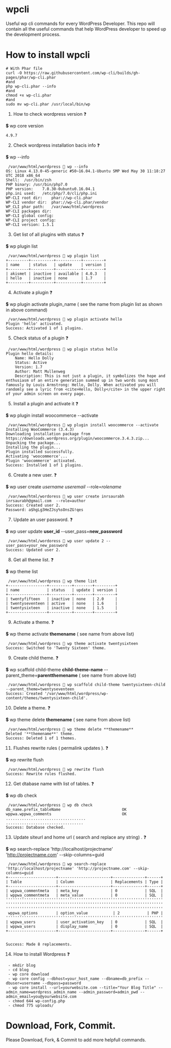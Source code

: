 
# wpcli
Useful wp cli commands for every WordPress Developer. This repo will contain all the useful commands that help WordPress developer to speed up the development process.

# How to install wpcli
```
# With Phar file
curl -O https://raw.githubusercontent.com/wp-cli/builds/gh-pages/phar/wp-cli.phar
#and 
php wp-cli.phar --info
#and
chmod +x wp-cli.phar
#and
sudo mv wp-cli.phar /usr/local/bin/wp
```

1. How to check wordpress version :question:

:heavy_dollar_sign: wp core version
```
4.9.7
```
2. Check wordpress installation bacis info :question:

:heavy_dollar_sign: wp --info 
```
 /var/www/html/wordpress  wp --info      
OS:	Linux 4.13.0-45-generic #50~16.04.1-Ubuntu SMP Wed May 30 11:18:27 UTC 2018 x86_64
Shell:	/usr/bin/zsh
PHP binary:	/usr/bin/php7.0
PHP version:	7.0.30-0ubuntu0.16.04.1
php.ini used:	/etc/php/7.0/cli/php.ini
WP-CLI root dir:	phar://wp-cli.phar
WP-CLI vendor dir:	phar://wp-cli.phar/vendor
WP_CLI phar path:	/var/www/html/wordpress
WP-CLI packages dir:	
WP-CLI global config:	
WP-CLI project config:	
WP-CLI version:	1.5.1
```

3. Get list of all plugins with status :question:

:heavy_dollar_sign: wp plugin list
```
 /var/www/html/wordpress  wp plugin list
+---------+----------+-----------+---------+
| name    | status   | update    | version |
+---------+----------+-----------+---------+
| akismet | inactive | available | 4.0.3   |
| hello   | inactive | none      | 1.7     |
+---------+----------+-----------+---------+
```

4. Activate a plugin  :question:

:heavy_dollar_sign: wp plugin activate plugin_name ( see the name from plugin list as shown in above command)
```
 /var/www/html/wordpress  wp plugin activate hello
Plugin 'hello' activated.
Success: Activated 1 of 1 plugins.
```

5. Check status of a plugin  :question:
```
 /var/www/html/wordpress  wp plugin status hello
Plugin hello details:
    Name: Hello Dolly
    Status: Active
    Version: 1.7
    Author: Matt Mullenweg
    Description: This is not just a plugin, it symbolizes the hope and enthusiasm of an entire generation summed up in two words sung most famously by Louis Armstrong: Hello, Dolly. When activated you will randomly see a lyric from <cite>Hello, Dolly</cite> in the upper right of your admin screen on every page.

```


5. Install a plugin and activate it :question:

:heavy_dollar_sign: wp plugin install woocommerce --activate
```
 /var/www/html/wordpress  wp plugin install woocommerce --activate
Installing WooCommerce (3.4.3)
Downloading installation package from https://downloads.wordpress.org/plugin/woocommerce.3.4.3.zip...
Unpacking the package...
Installing the plugin...
Plugin installed successfully.
Activating 'woocommerce'...
Plugin 'woocommerce' activated.
Success: Installed 1 of 1 plugins.
```

6. Create a new user. :question:

:heavy_dollar_sign: wp user create *username* *useremail*  --role=*rolename*
```
 /var/www/html/wordoress  wp user create inrsaurabh inrsaurabh@gmail.com  --role=author
Success: Created user 2.
Password: a$hgLg3HeZJsy%sOnsZG!qes

```

7. Update an user password. :question:

:heavy_dollar_sign: wp user update **user_id**  --user_pass=**new_password**
```
 /var/www/html/wordoress  wp user update 2 --user_pass=your_new_password
Success: Updated user 2.

```

8. Get all theme list. :question:

:heavy_dollar_sign: wp theme list
```
 /var/www/html/wordpress  wp theme list
+-----------------+----------+--------+---------+
| name            | status   | update | version |
+-----------------+----------+--------+---------+
| twentyfifteen   | inactive | none   | 2.0     |
| twentyseventeen | active   | none   | 1.6     |
| twentysixteen   | inactive | none   | 1.5     |
+-----------------+----------+--------+---------+

```

9. Activate a theme. :question:

:heavy_dollar_sign: wp theme activate **themename** ( see name from above list)
```
 /var/www/html/wordpress  wp theme activate twentysixteen
Success: Switched to 'Twenty Sixteen' theme.

```

9. Create child theme. :question:

:heavy_dollar_sign: wp scaffold child-theme **child-theme-name** --parent_theme=**parentthemename** ( see name from above list)
```
 /var/www/html/wordpress  wp scaffold child-theme twentysixteen-child --parent_theme=twentyseventeen
Success: Created '/var/www/html/wordpress/wp-content/themes/twentysixteen-child'.

```

10. Delete a theme. :question:

:heavy_dollar_sign: wp theme delete **themename** ( see name from above list)
```
 /var/www/html/wordpress  wp theme delete **themename**
Deleted '**themename**' theme.
Success: Deleted 1 of 1 themes.
```
11. Flushes rewrite rules ( permalink updates ). :question:

:heavy_dollar_sign: wp rewrite flush
```
 /var/www/html/wordpress  wp rewrite flush
Success: Rewrite rules flushed.
```

12. Get dtabase name with list of tables. :question:

:heavy_dollar_sign: wp db check 
```
 /var/www/html/wordpress  wp db check 
db_name.prefix_tableName                           OK
wppwa.wppwa_comments                               OK
...................................
..................................
Success: Database checked.
```

13. Update siteurl and home url ( search and replace any string) . :question:

:heavy_dollar_sign: wp search-replace 'http://localhost/projectname' 'http://projectname.com' --skip-columns=guid 
```
 /var/www/html/wordpress  wp search-replace 'http://localhost/projectname' 'http://projectname.com' --skip-columns=guid 
+---------------------+-----------------------+--------------+------+
| Table               | Column                | Replacements | Type |
+---------------------+-----------------------+--------------+------+
| wppwa_commentmeta   | meta_key              | 0            | SQL  |
| wppwa_commentmeta   | meta_value            | 0            | SQL  |
'''''''''''''''''''''''''''''''''''''''''''''''''''''''''''''''''''''
'''''''''''''''''''''''''''''''''''''''''''''''''''''''''''''''''''''
'''''''''''''''''''''''''''''''''''''''''''''''''''''''''''''''''''''
 wppwa_options        | option_value           | 2            | PHP |
'''''''''''''''''''''''''''''''''''''''''''''''''''''''''''''''''''''
| wppwa_users         | user_activation_key   | 0            | SQL  |
| wppwa_users         | display_name          | 0            | SQL  |
+---------------------+-----------------------+--------------+------+


Success: Made 8 replacements.
```

 14. How to install Wordpress :question:
```
 - mkdir blog
 - cd blog
 - wp core download
 - wp core config --dbhost=your_host_name --dbname=db_prefix --dbuser=username --dbpass=password
 - wp core install --url=yourwebsite.com --title="Your Blog Title" --admin_name=wordpress_admin_name --admin_password=admin_pwd --admin_email=you@yourwebsite.com
 - chmod 644 wp-config.php
 - chmod 775 uploads/

``` 

# Download, Fork, Commit.

Please Download, Fork, & Commit to add more helpfull commands.
